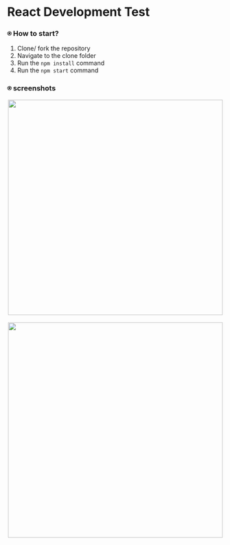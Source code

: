 # React Development Test

### ⍟ How to start?

1. Clone/ fork the repository
2. Navigate to the clone folder
3. Run the `npm install` command
4. Run the `npm start` command


### ⍟ screenshots

<p align="center">
<img src="Resources/screencapture1.png" height="500"/> &nbsp;
<img src="Resources/screencapture2.png" height="500"/> &nbsp;
</p>  